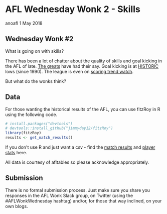 AFL Wednesday Wonk 2 - Skills
================
anoafl
1 May 2018

Wednesday Wonk \#2
------------------

What is going on with skills?

There has been a lot of chatter about the quality of skills and goal kicking in the AFL of late. [The greats](https://www.foxsports.com.au/afl/afl-greats-radical-solutions-to-fix-games-biggest-issues/news-story/ae0c00b49fd590f0f99a17d479aba800) have had their say. Goal kicking is at [HISTORIC](https://www.foxsports.com.au/afl/afl-goalkicking-continues-to-be-under-scrutiny-as-league-accuracy-falls-to-its-worst-since-1990/news-story/b01d958a5952a86e714e7ef0a41f75d5) lows (since 1990). The league is even on [scoring trend watch](http://www.afl.com.au/news/2018-05-01/leagues-watching-brief-as-scoring-rates-sink).

But what do the wonks think?

Data
----

For those wanting the historical results of the AFL, you can use fitzRoy in R using the following code.

``` r
# install.packages("devtools")
# devtools::install_github("jimmyday12/fitzRoy")
library(fitzRoy)
results <- get_match_results()
```

If you don't use R and just want a csv - find the [match results](https://github.com/jimmyday12/aflwonkwednesday/blob/master/data/wonk2_match_results.csv) and [player stats](https://github.com/jimmyday12/aflwonkwednesday/blob/master/data/wonk2_player_stats.csv) here.

All data is courtesy of afltables so please acknowledge appropriately.

Submission
----------

There is no formal submission process. Just make sure you share you responses in the AFL Wonk Slack group, on Twitter (using the \#AFLWonkWednesday hashtag) and/or, for those that way inclined, on your own blogs.
